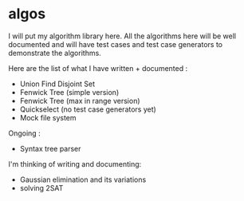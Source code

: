 # algos

I will put my algorithm library here. All the algorithms here will be well documented and will have test cases and test case generators to demonstrate the algorithms.

Here are the list of what I have written + documented :

- Union Find Disjoint Set
- Fenwick Tree (simple version)
- Fenwick Tree (max in range version)
- Quickselect (no test case generators yet)
- Mock file system

Ongoing :

- Syntax tree parser

I'm thinking of writing and documenting:

- Gaussian elimination and its variations
- solving 2SAT
